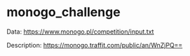 # monogo_challenge

Data: https://www.monogo.pl/competition/input.txt

Description: https://monogo.traffit.com/public/an/WnZjPQ==